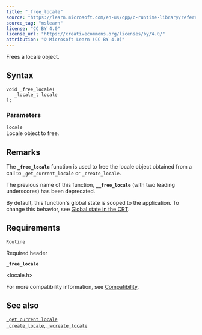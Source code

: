 ```yaml
---
title: "_free_locale"
source: "https://learn.microsoft.com/en-us/cpp/c-runtime-library/reference/free-locale?view=msvc-170"
source_tag: "mslearn"
license: "CC BY 4.0"
license_url: "https://creativecommons.org/licenses/by/4.0/"
attribution: "© Microsoft Learn (CC BY 4.0)"
---
```

Frees a locale object.

## Syntax

```
void _free_locale(
   _locale_t locale
);
```

### Parameters

_`locale`_  
Locale object to free.

## Remarks

The **`_free_locale`** function is used to free the locale object obtained from a call to `_get_current_locale` or `_create_locale`.

The previous name of this function, **`__free_locale`** (with two leading underscores) has been deprecated.

By default, this function's global state is scoped to the application. To change this behavior, see [Global state in the CRT](https://learn.microsoft.com/en-us/cpp/c-runtime-library/global-state?view=msvc-170).

## Requirements

`Routine`

Required header

**`_free_locale`**

<locale.h>

For more compatibility information, see [Compatibility](https://learn.microsoft.com/en-us/cpp/c-runtime-library/compatibility?view=msvc-170).

## See also

[`_get_current_locale`](https://learn.microsoft.com/en-us/cpp/c-runtime-library/reference/get-current-locale?view=msvc-170)  
[`_create_locale`, `_wcreate_locale`](https://learn.microsoft.com/en-us/cpp/c-runtime-library/reference/create-locale-wcreate-locale?view=msvc-170)